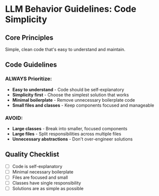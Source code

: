 # LLM Behavior Guidelines: Code Simplicity

## Core Principles
Simple, clean code that's easy to understand and maintain.

## Code Guidelines

### ALWAYS Prioritize:
- **Easy to understand** - Code should be self-explanatory
- **Simplicity first** - Choose the simplest solution that works
- **Minimal boilerplate** - Remove unnecessary boilerplate code
- **Small files and classes** - Keep components focused and manageable

### AVOID:
- **Large classes** - Break into smaller, focused components
- **Large files** - Split responsibilities across multiple files
- **Unnecessary abstractions** - Don't over-engineer solutions

## Quality Checklist
- [ ] Code is self-explanatory
- [ ] Minimal necessary boilerplate
- [ ] Files are focused and small
- [ ] Classes have single responsibility
- [ ] Solutions are as simple as possible
